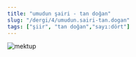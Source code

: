 ```yaml
---
title: "umudun şairi - tan doğan"
slug: "/dergi/4/umudun.sairi-tan.dogan"
tags: ["şiir", "tan doğan","sayı:dört"]
---
```


![mektup](/img/4.09.jpg)